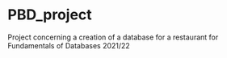 # PBD_project
Project concerning a creation of a database for a restaurant for Fundamentals of Databases 2021/22
